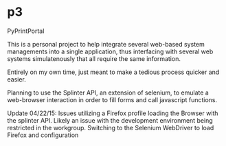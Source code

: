 # p3
PyPrintPortal


This is a personal project to help integrate several web-based system managements into a single application, 
thus interfacing with several web systems simulatenously that all require the same information. 

Entirely on my own time, just meant to make a tedious process quicker and easier.

Planning to use the Splinter API, an extension of selenium, to emulate a web-browser interaction in order to 
fill forms and call javascript functions. 

Update 04/22/15: Issues utilizing a Firefox profile loading the Browser with the splinter API. 
Likely an issue with the development environment being restricted in the workgroup.
Switching to the Selenium WebDriver to load Firefox and configuration
